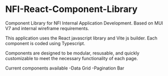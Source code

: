 # NFI-React-Component-Library
Component Library for NFI Internal Application Development. Based on MUI V7 and internal wireframe requirements.

This application uses the React javascript library and Vite js builder. Each component is coded using Typescript.

Components are designed to be modular, resusable, and quickly customizable to meet the necessary functionality of each page. 

Current components available
-Data Grid
-Pagination Bar
